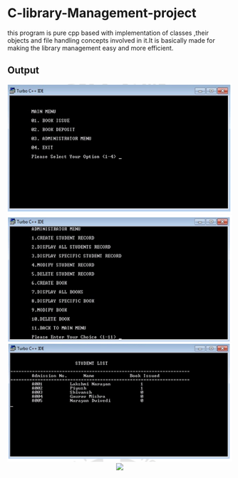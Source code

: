 # C-library-Management-project
this program is pure cpp based with implementation of classes ,their objects and file handling concepts involved in it.It is basically made for making the library management easy and more efficient.

## Output
<p align="center" width="75%">
<img src="/output/sampleimages/Screenshot 2021-07-03 122351.png">
  <img src="/output/sampleimages/Screenshot 2021-07-03 122506.png">
   <img src="/output/sampleimages/Screenshot 2021-07-03 122544.png">
   <img src="/output/sampleimages/.png" width="75%">
</p>
